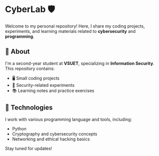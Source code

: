 # CyberLab 🛡️  

Welcome to my personal repository! Here, I share my coding projects, experiments, and learning materials related to **cybersecurity** and **programming**.  

## 🔹 About  
I'm a second-year student at **VSUET**, specializing in **Information Security**. This repository contains:  
- 🖥️ Small coding projects  
- 🔐 Security-related experiments  
- 📚 Learning notes and practice exercises  

## 🚀 Technologies  
I work with various programming language and tools, including:  
- Python 
- Cryptography and cybersecurity concepts  
- Networking and ethical hacking basics  

Stay tuned for updates!  
